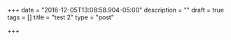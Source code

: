 +++
date = "2016-12-05T13:08:58.904-05:00"
description = ""
draft = true
tags = []
title = "test 2"
type = "post"

+++
